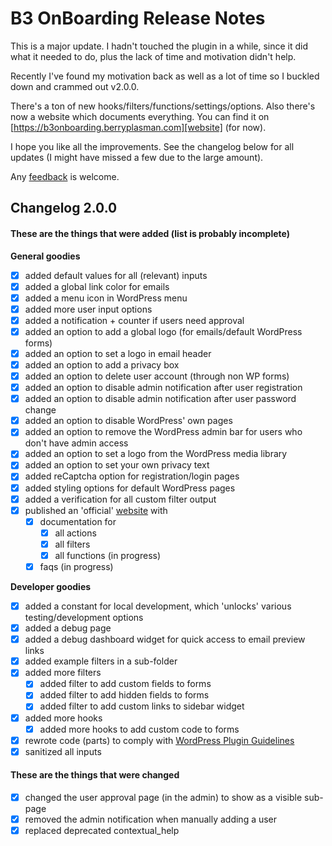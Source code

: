 # B3 OnBoarding Release Notes

This is a major update. I hadn't touched the plugin in a while, since it did what it needed to do, plus the lack of time and motivation didn't help.

Recently I've found my motivation back as well as a lot of time so I buckled down and crammed out v2.0.0.

There's a ton of new hooks/filters/functions/settings/options. Also there's now a website which documents everything. You can find it on [https://b3onboarding.berryplasman.com][website] (for now).

I hope you like all the improvements. See the changelog below for all updates (I might have missed a few due to the large amount).

Any [feedback][github-issues] is welcome.

## Changelog 2.0.0

#### These are the things that were added (list is probably incomplete)

**General goodies**

* [X] added default values for all (relevant) inputs
* [X] added a global link color for emails
* [X] added a menu icon in WordPress menu
* [X] added more user input options
* [X] added a notification + counter if users need approval
* [X] added an option to add a global logo (for emails/default WordPress forms)
* [X] added an option to set a logo in email header
* [X] added an option to add a privacy box
* [X] added an option to delete user account (through non WP forms)
* [X] added an option to disable admin notification after user registration
* [X] added an option to disable admin notification after user password change
* [X] added an option to disable WordPress' own pages
* [X] added an option to remove the WordPress admin bar for users who don't have admin access
* [X] added an option to set a logo from the WordPress media library
* [X] added an option to set your own privacy text
* [X] added reCaptcha option for registration/login pages
* [X] added styling options for default WordPress pages
* [X] added a verification for all custom filter output
* [X] published an 'official' [website][website] with
    * [X] documentation for
        * [X] all actions
        * [X] all filters
        * [X] all functions (in progress)
    * [X] faqs (in progress)

**Developer goodies**

* [X] added a constant for local development, which 'unlocks' various testing/development options
* [X] added a debug page
* [X] added a debug dashboard widget for quick access to email preview links
* [X] added example filters in a sub-folder
* [X] added more filters
    * [X] added filter to add custom fields to forms
    * [X] added filter to add hidden fields to forms
    * [X] added filter to add custom links to sidebar widget
* [X] added more hooks
    * [X] added more hooks to add custom code to forms
* [X] rewrote code (parts) to comply with [WordPress Plugin Guidelines][guidelines]
* [X] sanitized all inputs

#### These are the things that were changed

* [X] changed the user approval page (in the admin) to show as a visible sub-page
* [X] removed the admin notification when manually adding a user
* [X] replaced deprecated contextual_help

[github-issues]: https://github.com/Beee4life/b3-onboarding/issues
[guidelines]: https://developer.wordpress.org/plugins/wordpress-org/detailed-plugin-guidelines/
[website]: https://b3onboarding.berryplasman.com
